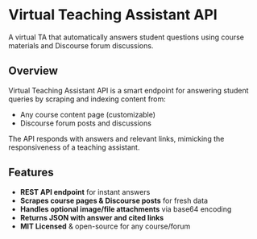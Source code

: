 # Virtual Teaching Assistant API

A virtual TA that automatically answers student questions using course materials and Discourse forum discussions.

## Overview

Virtual Teaching Assistant API is a smart endpoint for answering student queries by scraping and indexing content from:
- Any course content page (customizable)
- Discourse forum posts and discussions

The API responds with answers and relevant links, mimicking the responsiveness of a teaching assistant.

## Features

- **REST API endpoint** for instant answers
- **Scrapes course pages & Discourse posts** for fresh data
- **Handles optional image/file attachments** via base64 encoding
- **Returns JSON with answer and cited links**
- **MIT Licensed** & open-source for any course/forum


